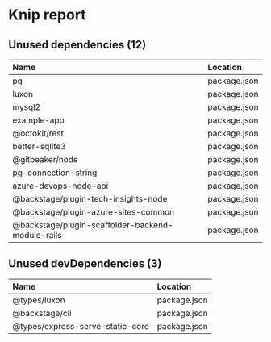 # Knip report

## Unused dependencies (12)

| Name                                              | Location     |
|:--------------------------------------------------|:-------------|
| pg                                                | package.json |
| luxon                                             | package.json |
| mysql2                                            | package.json |
| example-app                                       | package.json |
| @octokit/rest                                     | package.json |
| better-sqlite3                                    | package.json |
| @gitbeaker/node                                   | package.json |
| pg-connection-string                              | package.json |
| azure-devops-node-api                             | package.json |
| @backstage/plugin-tech-insights-node              | package.json |
| @backstage/plugin-azure-sites-common              | package.json |
| @backstage/plugin-scaffolder-backend-module-rails | package.json |

## Unused devDependencies (3)

| Name                             | Location     |
|:---------------------------------|:-------------|
| @types/luxon                     | package.json |
| @backstage/cli                   | package.json |
| @types/express-serve-static-core | package.json |

